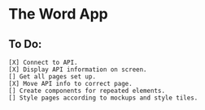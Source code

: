 # The Word App #

## To Do: ##
    [X] Connect to API.
    [X] Display API information on screen.
    [] Get all pages set up.
    [X] Move API info to correct page.
    [] Create components for repeated elements.
    [] Style pages according to mockups and style tiles.